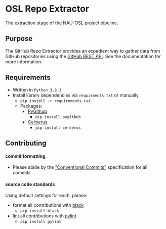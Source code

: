 # OSL Repo Extractor
The extraction stage of the NAU-OSL project pipeline.


## Purpose
The GitHub Repo Extractor provides an expedient way to gather data from GitHub repositories using the [GitHub REST API](https://docs.github.com/en/rest). See the documentation for more information.


## Requirements
- Written in `Python 3.8.3`
- Install library dependencies via `requirments.txt` or manually
    - `pip install -r requirements.txt`
    - Packages:
        - [PyGithub](https://pygithub.readthedocs.io/en/latest/introduction.html)
            - `pip install pygithub`
        - [Cerberus](https://docs.python-cerberus.org/en/stable/)
            - `pip install cerberus`


## Contributing
#### commit formatting
- Please abide by the ["Conventional Commits"](https://www.conventionalcommits.org) specification for all commits

#### source code standards
Using default settings for each, please:
- format all contributions with [black](https://pypi.org/project/black/)
    - `pip install black`
- lint all contributions with [pylint](https://pypi.org/project/pylint/)
    - `pip install pylint`
